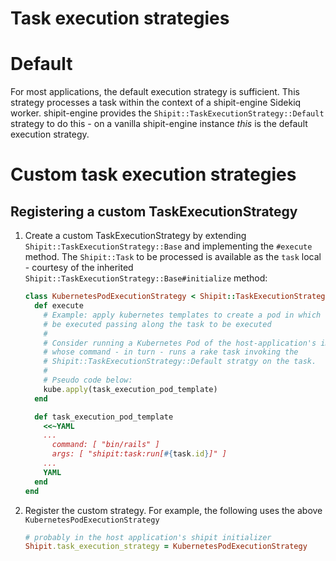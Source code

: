 # Task execution strategies

# Default

For most applications, the default execution strategy is sufficient. This strategy processes a task within the context of a shipit-engine Sidekiq worker. shipit-engine provides the `Shipit::TaskExecutionStrategy::Default` strategy to do this - on a vanilla shipit-engine instance _this_ is the default execution strategy.

# Custom task execution strategies

## Registering a custom TaskExecutionStrategy

1. Create a custom TaskExecutionStrategy by extending `Shipit::TaskExecutionStrategy::Base` and implementing the `#execute` method. The `Shipit::Task` to be processed is available as the `task` local - courtesy of the inherited `Shipit::TaskExecutionStrategy::Base#initialize` method:
    ```ruby
    class KubernetesPodExecutionStrategy < Shipit::TaskExecutionStrategy::Base
      def execute
        # Example: apply kubernetes templates to create a pod in which the job should
        # be executed passing along the task to be executed
        #
        # Consider running a Kubernetes Pod of the host-application's image
        # whose command - in turn - runs a rake task invoking the
        # Shipit::TaskExecutionStrategy::Default stratgy on the task.
        #
        # Pseudo code below:
        kube.apply(task_execution_pod_template)
      end

      def task_execution_pod_template
        <<~YAML
        ...
          command: [ "bin/rails" ]
          args: [ "shipit:task:run[#{task.id}]" ]
        ...
        YAML
      end
    end
    ```
2. Register the custom strategy. For example, the following uses the above `KubernetesPodExecutionStrategy`
    ```ruby
    # probably in the host application's shipit initializer
    Shipit.task_execution_strategy = KubernetesPodExecutionStrategy
    ```
